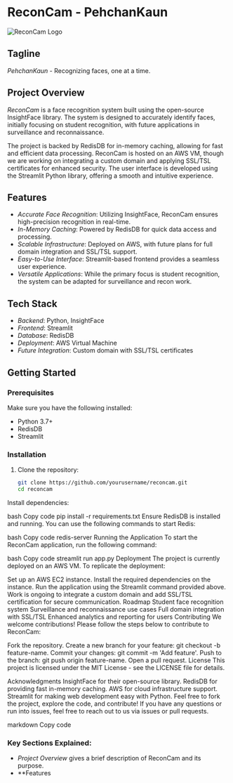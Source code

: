 # ReconCam - PehchanKaun

![ReconCam Logo](path_to_logo_image)

## Tagline
*PehchanKaun* - Recognizing faces, one at a time.

## Project Overview

*ReconCam* is a face recognition system built using the open-source InsightFace library. The system is designed to accurately identify faces, initially focusing on student recognition, with future applications in surveillance and reconnaissance.

The project is backed by RedisDB for in-memory caching, allowing for fast and efficient data processing. ReconCam is hosted on an AWS VM, though we are working on integrating a custom domain and applying SSL/TSL certificates for enhanced security. The user interface is developed using the Streamlit Python library, offering a smooth and intuitive experience.

## Features

- *Accurate Face Recognition*: Utilizing InsightFace, ReconCam ensures high-precision recognition in real-time.
- *In-Memory Caching*: Powered by RedisDB for quick data access and processing.
- *Scalable Infrastructure*: Deployed on AWS, with future plans for full domain integration and SSL/TSL support.
- *Easy-to-Use Interface*: Streamlit-based frontend provides a seamless user experience.
- *Versatile Applications*: While the primary focus is student recognition, the system can be adapted for surveillance and recon work.

## Tech Stack

- *Backend*: Python, InsightFace
- *Frontend*: Streamlit
- *Database*: RedisDB
- *Deployment*: AWS Virtual Machine
- *Future Integration*: Custom domain with SSL/TSL certificates

## Getting Started

### Prerequisites

Make sure you have the following installed:

- Python 3.7+
- RedisDB
- Streamlit

### Installation

1. Clone the repository:

   ```bash
   git clone https://github.com/yourusername/reconcam.git
   cd reconcam
Install dependencies:

bash
Copy code
pip install -r requirements.txt
Ensure RedisDB is installed and running. You can use the following commands to start Redis:

bash
Copy code
redis-server
Running the Application
To start the ReconCam application, run the following command:

bash
Copy code
streamlit run app.py
Deployment
The project is currently deployed on an AWS VM. To replicate the deployment:

Set up an AWS EC2 instance.
Install the required dependencies on the instance.
Run the application using the Streamlit command provided above.
Work is ongoing to integrate a custom domain and add SSL/TSL certification for secure communication.
Roadmap
 Student face recognition system
 Surveillance and reconnaissance use cases
 Full domain integration with SSL/TSL
 Enhanced analytics and reporting for users
Contributing
We welcome contributions! Please follow the steps below to contribute to ReconCam:

Fork the repository.
Create a new branch for your feature: git checkout -b feature-name.
Commit your changes: git commit -m 'Add feature'.
Push to the branch: git push origin feature-name.
Open a pull request.
License
This project is licensed under the MIT License - see the LICENSE file for details.

Acknowledgments
InsightFace for their open-source library.
RedisDB for providing fast in-memory caching.
AWS for cloud infrastructure support.
Streamlit for making web development easy with Python.
Feel free to fork the project, explore the code, and contribute! If you have any questions or run into issues, feel free to reach out to us via issues or pull requests.

markdown
Copy code

### Key Sections Explained:

- *Project Overview* gives a brief description of ReconCam and its purpose.
- **Features
